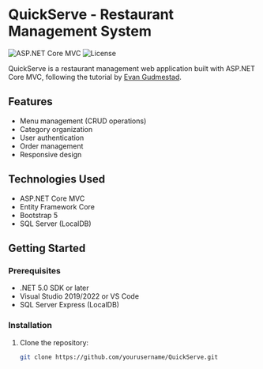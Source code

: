 # QuickServe - Restaurant Management System

![ASP.NET Core MVC](https://img.shields.io/badge/ASP.NET%20Core%20MVC-5.0-blue)
![License](https://img.shields.io/badge/License-MIT-green)

QuickServe is a restaurant management web application built with ASP.NET Core MVC, following the tutorial by [Evan Gudmestad](https://youtu.be/q9X3SDEZtpw).

## Features

- Menu management (CRUD operations)
- Category organization
- User authentication
- Order management
- Responsive design

## Technologies Used

- ASP.NET Core MVC
- Entity Framework Core
- Bootstrap 5
- SQL Server (LocalDB)

## Getting Started

### Prerequisites

- .NET 5.0 SDK or later
- Visual Studio 2019/2022 or VS Code
- SQL Server Express (LocalDB)

### Installation

1. Clone the repository:
   ```bash
   git clone https://github.com/yourusername/QuickServe.git
